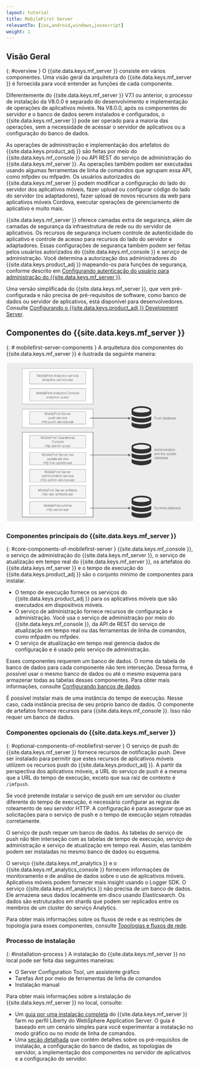 ```yaml
---
layout: tutorial
title: MobileFirst Server
relevantTo: [ios,android,windows,javascript]
weight: 1
---
```

<!-- NLS_CHARSET=UTF-8 -->
## Visão Geral
{: #overview }
O {{site.data.keys.mf_server }}
consiste em vários componentes. Uma visão geral da arquitetura do {{site.data.keys.mf_server }} é fornecida para você entender as funções de cada componente.

Diferentemente do {{site.data.keys.mf_server }} V7.1 ou anterior, o processo de instalação da V8.0.0 é separado do desenvolvimento e implementação de operações de aplicativos móveis. Na V8.0.0, após os componentes do servidor e o banco de dados serem instalados e configurados, o {{site.data.keys.mf_server }} pode ser operado para a maioria das operações, sem a necessidade de acessar o servidor de aplicativos ou a configuração do banco de dados.

As operações de administração e implementação dos artefatos do {{site.data.keys.product_adj }} são feitas por meio do
{{site.data.keys.mf_console }} ou API REST do serviço de administração do {{site.data.keys.mf_server }}. As operações também podem ser executadas usando algumas ferramentas de linha de comandos que agrupam essa API, como mfpdev ou mfpadm. Os usuários autorizados do {{site.data.keys.mf_server }} podem modificar a configuração do lado do servidor dos aplicativos móveis, fazer upload ou configurar código do lado do servidor (os adaptadores), fazer upload de novos recursos da web para aplicativos móveis Cordova, executar operações de gerenciamento de aplicativo e muito mais.

{{site.data.keys.mf_server }} oferece camadas extra de segurança, além de camadas de segurança da infraestrutura de rede ou do servidor de aplicativos. Os recursos de segurança incluem controle de autenticidade do aplicativo e controle de acesso para recursos do lado do servidor e adaptadores. Essas configurações de segurança também podem ser feitas pelos usuários autorizados do {{site.data.keys.mf_console }} e serviço de administração. Você determina a autorização dos administradores do {{site.data.keys.product_adj }} mapeando-os para funções de segurança, conforme descrito em [Configurando autenticação do usuário para administração do {{site.data.keys.mf_server }}](../../../installation-configuration/production/server-configuration).

Uma versão simplificada do {{site.data.keys.mf_server }}, que vem pré-configurada e não precisa de pré-requisitos de software, como banco de dados ou servidor de aplicativos, está disponível para desenvolvedores. Consulte [Configurando o {{site.data.keys.product_adj }} Development Server](../../../installation-configuration/development).

## Componentes do {{site.data.keys.mf_server }}
{: # mobilefirst-server-components }
A arquitetura dos componentes do {{site.data.keys.mf_server }} é ilustrada da seguinte maneira:

![Componentes que formam o {{site.data.keys.mf_server }}](server_components.jpg)

### Componentes principais do {{site.data.keys.mf_server }}
{: #core-components-of-mobilefirst-server }
{{site.data.keys.mf_console }}, o serviço de administração do
{{site.data.keys.mf_server }}, o serviço de atualização em tempo real do {{site.data.keys.mf_server }}, os artefatos do {{site.data.keys.mf_server }} e o tempo de execução do {{site.data.keys.product_adj }} são o conjunto mínimo de componentes para instalar. 

* O tempo de execução fornece os serviços do {{site.data.keys.product_adj }} para os aplicativos móveis que são executados em dispositivos móveis.
* O serviço de administração fornece recursos de configuração e administração. Você usa o serviço de administração por meio do {{site.data.keys.mf_console }}, da API de REST do serviço de atualização em tempo real ou das ferramentas de linha de comandos, como mfpadm ou mfpdev. 
* O serviço de atualização em tempo real gerencia dados de configuração e é usado pelo serviço de administração.

Esses componentes requerem um banco de dados. O nome da tabela de banco de dados para cada componente não tem interseção. Dessa forma, é possível usar o mesmo banco de dados ou até o mesmo esquema para armazenar todas as tabelas desses componentes. Para obter mais informações, consulte [Configurando bancos de dados](../../../installation-configuration/production/server-configuration).

É possível instalar mais de uma instância do tempo de execução. Nesse caso, cada instância precisa de seu próprio banco de dados. O componente de artefatos fornece recursos para {{site.data.keys.mf_console }}. Isso não requer um banco de dados.

### Componentes opcionais do {{site.data.keys.mf_server }}
{: #optional-components-of-mobliefirst-server }
O serviço de push do {{site.data.keys.mf_server }} fornece recursos de notificação push. Deve ser instalado para permitir que estes recursos de aplicativos móveis utilizem os recursos push do {{site.data.keys.product_adj }}. A partir
da perspectiva dos aplicativos móveis, a URL do serviço de push é a mesma que a URL do tempo de execução, exceto que sua raiz de contexto
é `/imfpush`.

Se você pretende instalar o serviço de push em um servidor ou cluster diferente do tempo de execução, é
necessário configurar as regras de roteamento de seu servidor HTTP. A configuração é para assegurar que as solicitações para o serviço de push e o tempo de execução sejam roteadas corretamente. 

O serviço de push requer um banco de dados. As tabelas do serviço de push não têm interseção com as tabelas de tempo de execução, serviço de administração e serviço de atualização em tempo real. Assim, elas também podem ser instaladas no mesmo banco
de dados ou esquema.

O serviço {{site.data.keys.mf_analytics }} e o {{site.data.keys.mf_analytics_console }} fornecem informações de monitoramento e de análise de dados sobre o uso de aplicativos móveis. Aplicativos móveis podem fornecer mais insight usando o Logger SDK. O serviço {{site.data.keys.mf_analytics }} não precisa de um banco de dados. Ele armazena seus dados localmente em disco usando Elasticsearch. Os dados são estruturados em shards que podem
ser replicados entre os membros de um cluster do serviço Analytics.

Para obter mais informações sobre os fluxos de rede e as restrições de topologia para esses componentes, consulte [Topologias e fluxos de rede](../../../installation-configuration/production/server-configuration).

### Processo de instalação
{: #installation-process }
A instalação do {{site.data.keys.mf_server }} no local pode ser feita das seguintes maneiras:

* O Server Configuration Tool, um assistente gráfico
* Tarefas Ant por meio de ferramentas de linha de comandos
* Instalação manual

Para obter mais informações sobre a instalação do {{site.data.keys.mf_server }} no local, consulte:

* Um [guia por uma instalação completa](../../../installation-configuration/production/) do {{site.data.keys.mf_server }} farm no perfil Liberty do WebSphere Application Server. O guia é baseado em um cenário simples para você experimentar a instalação no modo gráfico ou no modo de linha de comandos.
* Uma [seção detalhada](../../../installation-configuration/production/) que contém detalhes sobre os pré-requisitos de instalação, a configuração do banco de dados, as topologias de servidor, a implementação dos componentes no servidor de aplicativos e a configuração do servidor.

